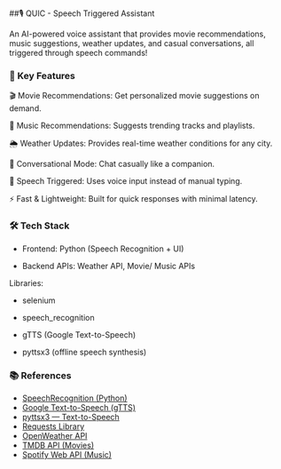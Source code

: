 ##🎙️ QUIC - Speech Triggered Assistant

An AI-powered voice assistant that provides movie recommendations, music suggestions, weather updates, and casual conversations, all triggered through speech commands! 

### 🔹 Key Features

🎬 Movie Recommendations: Get personalized movie suggestions on demand.

🎵 Music Recommendations: Suggests trending tracks and playlists.

🌦 Weather Updates: Provides real-time weather conditions for any city.

💬 Conversational Mode: Chat casually like a companion.

🎤 Speech Triggered: Uses voice input instead of manual typing.

⚡ Fast & Lightweight: Built for quick responses with minimal latency.

### 🛠 Tech Stack

- Frontend: Python (Speech Recognition + UI)

- Backend APIs: Weather API, Movie/ Music APIs

Libraries:

- selenium
  
- speech_recognition 

- gTTS (Google Text-to-Speech) 

- pyttsx3 (offline speech synthesis)

 ### 📚 References  
 
- [SpeechRecognition (Python)](https://pypi.org/project/SpeechRecognition/)  
- [Google Text-to-Speech (gTTS)](https://pypi.org/project/gTTS/)  
- [pyttsx3 — Text-to-Speech](https://pyttsx3.readthedocs.io/en/latest/)  
- [Requests Library](https://pypi.org/project/requests/)  
- [OpenWeather API](https://openweathermap.org/api)  
- [TMDB API (Movies)](https://developer.themoviedb.org/)  
- [Spotify Web API (Music)](https://developer.spotify.com/documentation/web-api/)  
